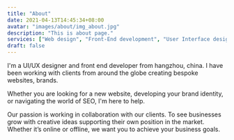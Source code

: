 ```yaml
---
title: "About"
date: 2021-04-13T14:45:34+08:00
avatar: "images/about/img_about.jpg"
description: "This is about page."
services: ["Web design", "Front-End development", "User Interface design", "User experience design", "Host deployment / Domain pointing", "JS/CSS Animation"]
draft: false
---
```


I'm a UI/UX designer and front end developer from hangzhou, china. I have been working with clients from around the globe creating bespoke websites, brands.

Whether you are looking for a new website, developing your brand identity, or navigating the world of SEO, I'm here to help.

Our passion is working in collaboration with our clients. To see businesses grow with creative ideas supporting their own position in the market. Whether it’s online or offline, we want you to achieve your business goals.